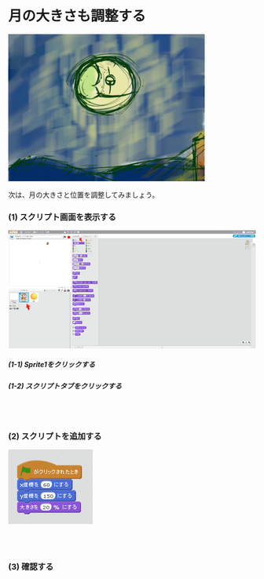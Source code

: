 # 月の大きさも調整する

![](about3.png)

次は、月の大きさと位置を調整してみましょう。


### (1) スクリプト画面を表示する
![](c006.png)

##### (1-1) Sprite1をクリックする
##### (1-2) スクリプトタブをクリックする
<br>
<br>



### (2) スクリプトを追加する

![](s007.png)

<br>
<br>


### (3) 確認する